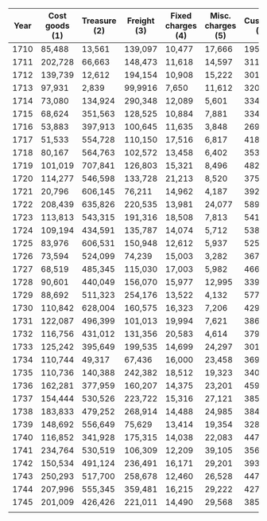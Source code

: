 | **Year** | **Cost goods (1)** | **Treasure (2)** | **Freight (3)** | **Fixed charges (4)** | **Misc. charges (5)** | **Customs (6)** | **Bills of exchange (7)** | **General misc. (8)** | **Total cost (9)** | **Sales receipts (10)** | **Misc. receipts (11)** | **Total receipts (12)** |
| -------- | ------------------ | ---------------- | --------------- | --------------------- | --------------------- | --------------- | ------------------------- | --------------------- | ------------------ | ----------------------- | ----------------------- | ----------------------- |
| 1710     | 85,488             | 13,561           | 139,097         | 10,477                | 17,666                | 195,627         | 11,811                    | 0                     | 473,727            | 806,149                 | 19,884                  | 826,033                 |
| 1711     | 202,728            | 66,663           | 148,473         | 11,618                | 14,597                | 311,461         | 8,739                     | 0                     | 764,279            | 1,244,298               | 46,734                  | 1,291,032               |
| 1712     | 139,739            | 12,612           | 194,154         | 10,908                | 15,222                | 301,852         | 18,839                    | 0                     | 693,326            | 1,287,186               | 52,604                  | 1,339,790               |
| 1713     | 97,931             | 2,839            | 99,9916         | 7,650                 | 11,612                | 320,671         | 11,047                    | 0                     | 551,666            | 1,223,071               | 30,839                  | 1,253,910               |
| 1714     | 73,080             | 134,924          | 290,348         | 12,089                | 5,601                 | 334,771         | 9,521                     | 0                     | 860,334            | 1,146,598               | 133,294                 | 1,279,892               |
| 1715     | 68,624             | 351,563          | 128,525         | 10,884                | 7,881                 | 334,199         | 14,491                    | 5,663                 | 921,830            | 1,504,172               | 43,538                  | 1,547,710               |
| 1716     | 53,883             | 397,913          | 100,645         | 11,635                | 3,848                 | 269,134         | 26,446                    | 7,740                 | 871,244            | 1,277,597               | 65,623                  | 1,343,220               |
| 1717     | 51,533             | 554,728          | 110,150         | 17,516                | 6,817                 | 418,142         | 25,368                    | 0                     | 1,184,254          | 1,257,374               | 46,339                  | 1,303,713               |
| 1718     | 80,167             | 564,763          | 102,572         | 13,458                | 6,402                 | 353,734         | 35,950                    | 2,463                 | 1,159,509          | 1,002,966               | 71,942                  | 1,074,908               |
| 1719     | 101,019            | 707,841          | 126,803         | 15,321                | 8,496                 | 482,581         | 71,993                    | 7,152                 | 1,521,206          | 1,585,530               | 121,640                 | 1,707,170               |
| 1720     | 114,277            | 546,598          | 133,728         | 21,213                | 8,520                 | 375,991         | 111,144                   | 29,942                | 1,341,413          | 1,636,526               | 82,549                  | 1,719,075               |
| 1721     | 20,796             | 606,145          | 76,211          | 14,962                | 4,187                 | 392,872         | 36,110                    | 117,734               | 1,269,017          | 1,467,958               | 69,280                  | 1,537,238               |
| 1722     | 208,439            | 635,826          | 220,535         | 13,981                | 24,077                | 589,846         | 63,141                    | 54,286                | 1,810,131          | 1,493,822               | 50,365                  | 1,544,187               |
| 1723     | 113,813            | 543,315          | 191,316         | 18,508                | 7,813                 | 541,002         | 92,100                    | 16,347                | 1,524,214          | 1,619,517               | 56,701                  | 1,676,218               |
| 1724     | 109,194            | 434,591          | 135,787         | 14,074                | 5,712                 | 538,641         | 93,432                    | 0                     | 1,331,431          | 1,531,651               | 85,586                  | 1,617,237               |
| 1725     | 83,976             | 606,531          | 150,948         | 12,612                | 5,937                 | 525,631         | 90,467                    | 21,810                | 1,497,912          | 1,758,365               | 46,095                  | 1,804,460               |
| 1726     | 73,594             | 524,099          | 74,239          | 15,003                | 3,282                 | 367,550         | 59,040                    | 0                     | 1,116,807          | 1,332,264               | 43,336                  | 1,375,600               |
| 1727     | 68,519             | 485,345          | 115,030         | 17,003                | 5,982                 | 466,441         | 50,258                    | 12,549                | 1,221,127          | 1,554,995               | 38,178                  | 1,593,173               |
| 1728     | 90,601             | 440,049          | 156,070         | 15,977                | 12,995                | 339,183         | 43,144                    | 46,164                | 1,144,183          | 1,771,414               | 42,276                  | 1,813,690               |
| 1729     | 88,692             | 511,323          | 254,176         | 13,522                | 4,132                 | 577,356         | 51,885                    | 0                     | 1,501,086          | 1,982,838               | 63,495                  | 2,046,333               |
| 1730     | 110,842            | 628,004          | 160,575         | 16,323                | 7,206                 | 429,100         | 124,571                   | 53,053                | 1,529,674          | 1,977,311               | 47,247                  | 2,024,558               |
| 1731     | 122,087            | 496,399          | 101,013         | 19,994                | 7,621                 | 386,607         | 87,921                    | 19,377                | 1,241,019          | 1,536,172               | 60,890                  | 1,597,062               |
| 1732     | 116,756            | 431,012          | 131,356         | 20,583                | 4,614                 | 379,613         | 122,392                   | 0                     | 1,206,326          | 1,482,152               | 66,353                  | 1,548,505               |
| 1733     | 125,242            | 395,649          | 199,535         | 14,699                | 24,297                | 301,279         | 139,710                   | 8,696                 | 1,209,107          | 1,235,677               | 100,379                 | 1,336,056               |
| 1734     | 110,744            | 49,317           | 67,436          | 16,000                | 23,458                | 369,042         | 169,487                   | 32,828                | 838,312            | 1,510,911               | 20,333                  | 1,531,244               |
| 1735     | 110,736            | 140,388          | 242,382         | 18,512                | 19,323                | 340,170         | 212,582                   | 30,580                | 1,114,673          | 1,481,941               | 32,122                  | 1,514,063               |
| 1736     | 162,281            | 377,959          | 160,207         | 14,375                | 23,201                | 459,757         | 168,041                   | 92,996                | 1,458,817          | 1,592,269               | 48,943                  | 1,641,212               |
| 1737     | 154,444            | 530,526          | 223,722         | 15,316                | 27,121                | 385,422         | 105,298                   | 305                   | 1,442,154          | 1,547,375               | 63,613                  | 1,610,988               |
| 1738     | 183,833            | 479,252          | 268,914         | 14,488                | 24,985                | 384,867         | 166,155                   | 10,315                | 1,532,809          | 1,518,855               | 95,719                  | 1,614,574               |
| 1739     | 148,692            | 556,649          | 75,629          | 13,414                | 19,354                | 328,650         | 147,248                   | 61,155                | 1,350,791          | 1,489,938               | 16,929                  | 1,506,867               |
| 1740     | 116,852            | 341,928          | 175,315         | 14,038                | 22,083                | 447,289         | 186,927                   | 107,786               | 1,412,218          | 1,782,516               | 47,865                  | 1,830,381               |
| 1741     | 234,764            | 530,519          | 106,309         | 12,209                | 39,105                | 356,700         | 153,059                   | 22,935                | 1,455,600          | 1,587,515               | 16,450                  | 1,603,965               |
| 1742     | 150,534            | 491,124          | 236,491         | 16,171                | 29,201                | 393,510         | 136,707                   | 46,890                | 1,500,628          | 1,697,981               | 20,538                  | 1,718,519               |
| 1743     | 250,293            | 517,700          | 258,678         | 12,460                | 26,528                | 447,868         | 145,520                   | 0                     | 1,659,047          | 2,002,636               | 44,865                  | 2,047,501               |
| 1744     | 207,996            | 555,345          | 359,481         | 16,215                | 29,222                | 427,173         | 181,379                   | 0                     | 1,776,811          | 1,691,704               | 108,327                 | 1,800,031               |
| 1745     | 201,009            | 426,426          | 221,011         | 14,490                | 29,568                | 385,335         | 104,400                   | 421,293               | 1,803,532          | 1,805,133               | 40,941                  | 1,846,074               |
|          |                    |                  |                 |                       |                       |                 |                           |                       |                    |                         |                         |                         |